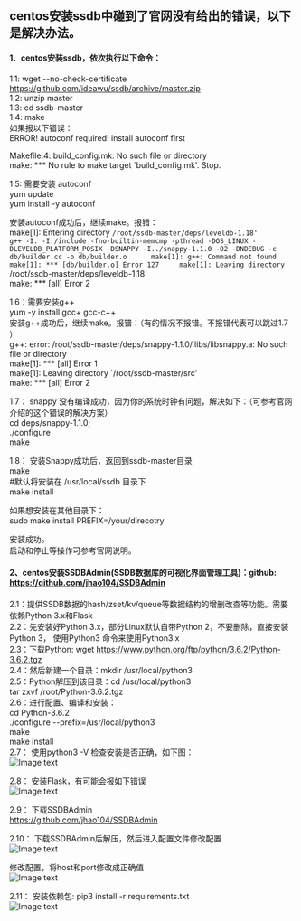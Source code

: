 
## centos安装ssdb中碰到了官网没有给出的错误，以下是解决办法。    

#### 1、centos安装ssdb，依次执行以下命令：

   1.1: wget --no-check-certificate https://github.com/ideawu/ssdb/archive/master.zip    
   1.2: unzip master    
   1.3: cd ssdb-master    
   1.4: make    
   如果报以下错误：    
   ERROR! autoconf required! install autoconf first    

   Makefile:4: build_config.mk: No such file or directory    
   make: *** No rule to make target `build_config.mk'.  Stop. 
   
  1.5: 需要安装 autoconf    
  yum update    
  yum install -y  autoconf    
    
  安装autoconf成功后，继续make。报错：    
  make[1]: Entering directory `/root/ssdb-master/deps/leveldb-1.18'      
  g++ -I. -I./include -fno-builtin-memcmp -pthread -DOS_LINUX -DLEVELDB_PLATFORM_POSIX -DSNAPPY -I../snappy-1.1.0 -O2 -DNDEBUG -c             
  db/builder.cc -o db/builder.o     
  make[1]: g++: Command not found    
  make[1]: *** [db/builder.o] Error 127    
  make[1]: Leaving directory `/root/ssdb-master/deps/leveldb-1.18'    
  make: *** [all] Error 2    
    
  1.6：需要安装g++    
  yum -y install gcc+ gcc-c++    
  安装g++成功后，继续make。报错：（有的情况不报错。不报错代表可以跳过1.7  ）    
  g++: error: /root/ssdb-master/deps/snappy-1.1.0/.libs/libsnappy.a: No such file or directory    
  make[1]: *** [all] Error 1    
  make[1]: Leaving directory `/root/ssdb-master/src'    
  make: *** [all] Error 2     
    
  1.7： snappy 没有编译成功，因为你的系统时钟有问题，解决如下：（可参考官网介绍的这个错误的解决方案）    
  cd deps/snappy-1.1.0;    
  ./configure    
  make     
    
  1.8： 安装Snappy成功后，返回到ssdb-master目录     
  make     
  #默认将安装在 /usr/local/ssdb 目录下     
  make install    
    
  如果想安装在其他目录下：    
  sudo make install PREFIX=/your/direcotry    
    
  安装成功。    
  启动和停止等操作可参考官网说明。    
    
#### 2、centos安装SSDBAdmin(SSDB数据库的可视化界面管理工具)：github: https://github.com/jhao104/SSDBAdmin    
   2.1：提供SSDB数据的hash/zset/kv/queue等数据结构的增删改查等功能。需要依赖Python 3.x和Flask    
   2.2：先安装好Python 3.x，部分Linux默认自带Python 2，不要删除，直接安装Python 3， 使用Python3 命令来使用Python3.x    
   2.3：下载Python: wget https://www.python.org/ftp/python/3.6.2/Python-3.6.2.tgz    
   2.4：然后新建一个目录：mkdir /usr/local/python3    
   2.5：Python解压到该目录：cd /usr/local/python3    
         tar zxvf /root/Python-3.6.2.tgz    
   2.6：进行配置、编译和安装：    
         cd Python-3.6.2    
         ./configure --prefix=/usr/local/python3    
         make    
         make install    
   2.7： 使用python3 -V 检查安装是否正确，如下图：   
   ![Image text](https://github.com/liweiDiao/ssdbDemo/blob/master/images/1.png)   
  
   2.8： 安装Flask，有可能会报如下错误    
   ![Image text](https://github.com/liweiDiao/ssdbDemo/blob/master/images/2.png)    
  
   2.9： 下载SSDBAdmin    
   https://github.com/jhao104/SSDBAdmin    
   
   2.10： 下载SSDBAdmin后解压，然后进入配置文件修改配置    
   ![Image text](https://github.com/liweiDiao/ssdbDemo/blob/master/images/3.png)    
   
   修改配置，将host和port修改成正确值    
   ![Image text](https://github.com/liweiDiao/ssdbDemo/blob/master/images/4.png)    
   
   2.11： 安装依赖包: pip3 install -r requirements.txt    
   ![Image text](https://github.com/liweiDiao/ssdbDemo/blob/master/images/5.png)    
   
   
    
    
    

    

